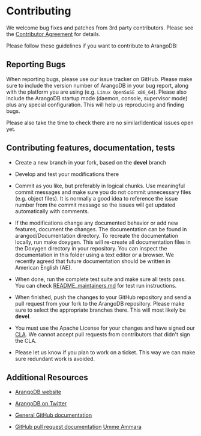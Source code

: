 Contributing
============

We welcome bug fixes and patches from 3rd party contributors. Please
see the [Contributor Agreement](https://www.arangodb.com/community#contribute)
for details.

Please follow these guidelines if you want to contribute to ArangoDB:

Reporting Bugs
--------------

When reporting bugs, please use our issue tracker on GitHub.  Please make sure
to include the version number of ArangoDB in your bug report, along with the
platform you are using (e.g. `Linux OpenSuSE x86_64`).  Please also include the
ArangoDB startup mode (daemon, console, supervisor mode) plus any special
configuration.  This will help us reproducing and finding bugs.

Please also take the time to check there are no similar/identical issues open
yet.


Contributing features, documentation, tests
-------------------------------------------

* Create a new branch in your fork, based on the **devel** branch

* Develop and test your modifications there

* Commit as you like, but preferably in logical chunks. Use meaningful commit
  messages and make sure you do not commit unnecessary files (e.g. object
  files). It is normally a good idea to reference the issue number from the
  commit message so the issues will get updated automatically with comments.

* If the modifications change any documented behavior or add new features,
  document the changes. The documentation can be found in arangod/Documentation
  directory. To recreate the documentation locally, run make doxygen. This will
  re-create all documentation files in the Doxygen directory in your
  repository. You can inspect the documentation in this folder using a text
  editor or a browser. We recently agreed that future documentation should be
  written in American English (AE).

* When done, run the complete test suite and make sure all tests pass. You can
  check [README_maintainers.md](README_maintainers.md) for test run instructions.

* When finished, push the changes to your GitHub repository and send a pull
  request from your fork to the ArangoDB repository. Please make sure to select
  the appropriate branches there. This will most likely be **devel**.

* You must use the Apache License for your changes and have signed our 
  [CLA](https://www.arangodb.com/documents/cla.pdf). We cannot accept pull requests
  from contributors that didn't sign the CLA.

* Please let us know if you plan to work on a ticket. This way we can make sure
  redundant work is avoided.


Additional Resources
--------------------

* [ArangoDB website](https://www.arangodb.com/)

* [ArangoDB on Twitter](https://twitter.com/arangodb)

* [General GitHub documentation](https://help.github.com/)

* [GitHub pull request documentation](https://help.github.com/send-pull-requests/)
[Umme Ammara](https://github.com/UmmeAmmaraa/)
